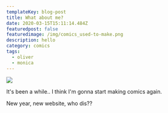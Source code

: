 ```yaml
---
templateKey: blog-post
title: What about me?
date: 2020-03-15T15:11:14.484Z
featuredpost: false
featuredimage: /img/comics_used-to-make.png
description: hello
category: comics
tags:
  - oliver
  - monica
---
```

![](/img/comics_used-to-make.png)

It's been a while.. I think I'm gonna start making comics again.

New year, new website, who dis??

